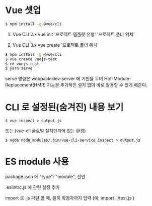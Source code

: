 # Vue 셋업

```bash
$ npm install -g @vue/cli
```

1. Vue CLI 2.x
   vue init '프로젝트 템플릿 유형' '프로젝트 폴더 위치'

2. Vue CLI 3.x
   vue create '프로젝트 폴더 위치'

```bash
$ npm install -g @vue/cli
$ vue create vuejs-test
$ cd vuejs-test
$ yarn serve
```

serve 명령은 webpack-dev-server 에 기반을 두며 Hot-Module-Replacement(HMR) 기능을 추가적인 설치 없이 바로 활용할 수 있게 해준다.

# CLI 로 설정된(숨겨진) 내용 보기

```
$ vue inspect > output.js
```

또는 (vue-cli 글로벌 설치안되어 있는 환경)

```
$ node node_modules/.bin/vue-cli-service inspect > output.js
```

# ES module 사용

package.json 에 "type": "module", 선언

.eslintrc.js 에 관련 설정 추가

import 로 .js 파일 할 때, 필히 확장자까지 입력 (예: import './test.js')
